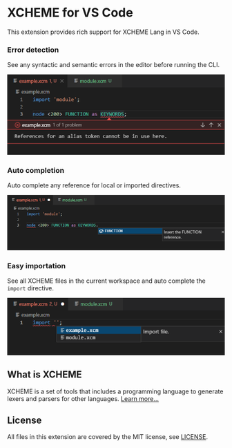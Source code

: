 # XCHEME for VS Code

This extension provides rich support for XCHEME Lang in VS Code.

### Error detection

See any syntactic and semantic errors in the editor before running the CLI.

<img src="https://github.com/balmanth/xcheme/raw/master/extensions/features/media/readme/error-detection.png" alt="XCHEME Error Detection" width="570"/>

### Auto completion

Auto complete any reference for local or imported directives.

<img src="https://github.com/balmanth/xcheme/raw/master/extensions/features/media/readme/reference-completion.png" alt="XCHEME Reference Completion" width="750"/>

### Easy importation

See all XCHEME files in the current workspace and auto complete the `import` directive.

<img src="https://github.com/balmanth/xcheme/raw/master/extensions/features/media/readme/easy-importation.png" alt="XCHEME Import Completion" width="570"/>

## What is XCHEME

XCHEME is a set of tools that includes a programming language to generate lexers and parsers for other languages. [Learn more...](https://github.com/balmanth/xcheme)

## License

All files in this extension are covered by the MIT license, see [LICENSE](./LICENSE).
